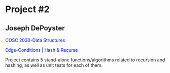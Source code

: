 <h1>Project #2</h1>
<h2>Joseph DePoyster</h2>

<p style="color:blue;">COSC 2030-Data Structures</p>
<p style="color:blue;">Edge-Conditions | Hash & Recurse</p>
Project contains 5 stand-alone functions/algorithms related to recursion and hashing, as well as unit tests for each of them.
